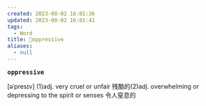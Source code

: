 ```yaml
---
created: 2023-08-02 16:01:36
updated: 2023-08-02 16:01:41
tags:
  - Word
title: 📖oppressive
aliases:
  - null
---
```


<pre><strong>oppressive</strong></pre>
[əˈpresɪv]
(1)adj. very cruel or unfair 残酷的(2)adj. overwhelming or depressing to the spirit or senses 令⼈窒息的

